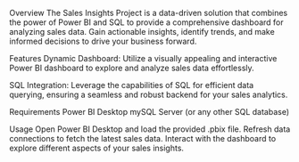 Overview
The Sales Insights Project is a data-driven solution that combines the power of Power BI and SQL to provide a comprehensive dashboard for analyzing sales data. Gain actionable insights, identify trends, and make informed decisions to drive your business forward.

Features
Dynamic Dashboard: Utilize a visually appealing and interactive Power BI dashboard to explore and analyze sales data effortlessly.

SQL Integration: Leverage the capabilities of SQL for efficient data querying, ensuring a seamless and robust backend for your sales analytics.


Requirements
Power BI Desktop
mySQL Server (or any other SQL database)

Usage
Open Power BI Desktop and load the provided .pbix file.
Refresh data connections to fetch the latest sales data.
Interact with the dashboard to explore different aspects of your sales insights.
